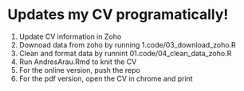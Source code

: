 # Updates my CV programatically!

1) Update CV information in Zoho
2) Downoad data from zoho by running 1.code/03_download_zoho.R
3) Clean and format data by runnint 01.code/04_clean_data_zoho.R
4) Run AndresArau.Rmd to knit the CV
5) For the online version, push the repo
6) For the pdf version, open the CV in chrome and print




